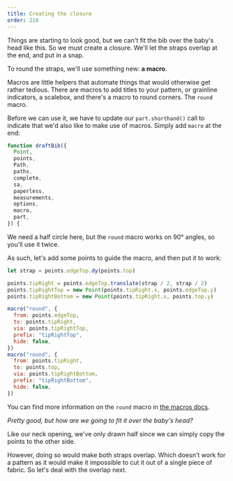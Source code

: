 ```yaml
---
title: Creating the closure
order: 210
---
```


Things are starting to look good, but we can't fit the bib over the baby's head like this.
So we must create a closure. We'll let the straps overlap at the end, and put in a snap.

To round the straps, we'll use something new: **a macro**.

Macros are little helpers that automate things that would otherwise get rather tedious.
There are macros to add titles to your pattern, or grainline indicators, a scalebox, and
there's a macro to round corners. The `round` macro.

Before we can use it, we have to update our `part.shorthand()` call to indicate that we'd
also like to make use of macros. Simply add `macro` at the end:

```js
function draftBib({
  Point,
  points,
  Path,
  paths,
  complete,
  sa,
  paperless,
  measurements,
  options,
  macro,
  part,
}) {
```

We need a half circle here, but the `round` macro works on 90° angles, so you'll use it twice.

As such, let's add some points to guide the macro, and then put it to work:

```js
let strap = points.edgeTop.dy(points.top)

points.tipRight = points.edgeTop.translate(strap / 2, strap / 2)
points.tipRightTop = new Point(points.tipRight.x, points.edgeTop.y)
points.tipRightBottom = new Point(points.tipRight.x, points.top.y)

macro("round", {
  from: points.edgeTop,
  to: points.tipRight,
  via: points.tipRightTop,
  prefix: "tipRightTop",
  hide: false,
})
macro("round", {
  from: points.tipRight,
  to: points.top,
  via: points.tipRightBottom,
  prefix: "tipRightBottom",
  hide: false,
})
```

<Note> You can find more information on the `round` macro in [the macros docs](/reference/api/macros/round/).</Note>

<Examples pattern="tutorial" part="tutorial.step7" />

_Pretty good, but how are we going to fit it over the baby's head?_

Like our neck opening, we've only drawn half since we can simply copy the points to the other side.

However, doing so would make both straps overlap. Which doesn't work for a pattern as it would make it
impossible to cut it out of a single piece of fabric. So let's deal with the overlap next.
